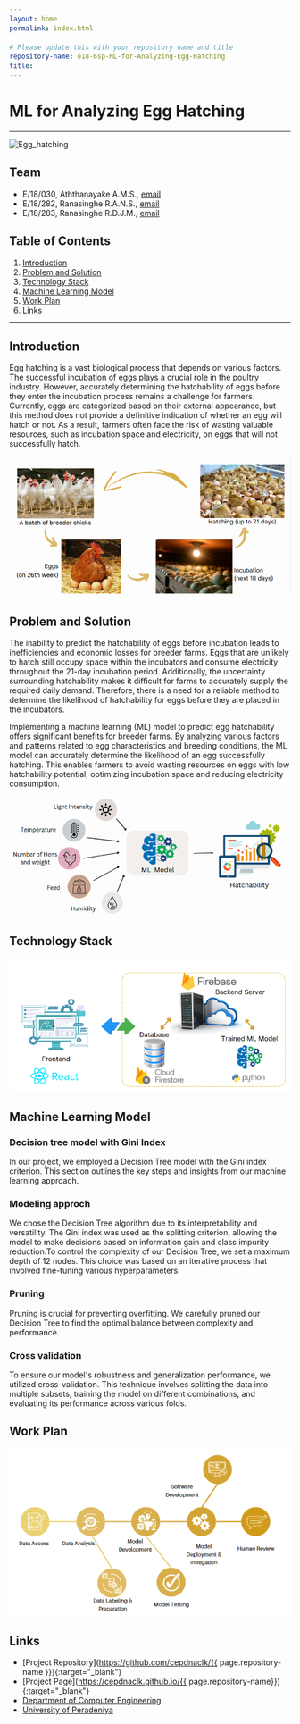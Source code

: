 ```yaml
---
layout: home
permalink: index.html

# Please update this with your repository name and title
repository-name: e18-6sp-ML-for-Analyzing-Egg-Hatching
title:
---
```


[comment]: # "This is the standard layout for the project, but you can clean this and use your own template"

# ML for Analyzing Egg Hatching

---


![Egg_hatching](https://images.immediate.co.uk/production/volatile/sites/4/2019/10/GettyImages-72983839-c-8d84a80.jpg?quality=90&crop=9px,122px,2095px,901px&resize=940,400)


## Team
-  E/18/030, Aththanayake A.M.S., [email](mailto:e18030@eng.pdn.ac.lk)
-  E/18/282, Ranasinghe R.A.N.S., [email](mailto:e18282@eng.pdn.ac.lk)
-  E/18/283, Ranasinghe R.D.J.M., [email](mailto:e18283@eng.pdn.ac.lk)

## Table of Contents
1. [Introduction](#introduction)
2. [Problem and Solution](#problem-and-solution)
3. [Technology Stack](#technology-stack)
4. [Machine Learning Model](#machine-learning-model)
5. [Work Plan](#work-plan)
6. [Links](#links)

---

## Introduction

Egg hatching is a vast biological process that depends on various factors. The successful incubation of eggs plays a crucial role in the poultry industry. However, accurately determining the hatchability of eggs before they enter the incubation process remains a challenge for farmers. Currently, eggs are categorized based on their external appearance, but this method does not provide a definitive indication of whether an egg will hatch or not. As a result, farmers often face the risk of wasting valuable resources, such as incubation space and electricity, on eggs that will not successfully hatch.

 ![Life Cycle](./images/life-cycle-of-eggs.PNG)

## Problem and Solution
The inability to predict the hatchability of eggs before incubation leads to inefficiencies and economic losses for breeder farms. Eggs that are unlikely to hatch still occupy space within the incubators and consume electricity throughout the 21-day incubation period. Additionally, the uncertainty surrounding hatchability makes it difficult for farms to accurately supply the required daily demand. Therefore, there is a need for a reliable method to determine the likelihood of hatchability for eggs before they are placed in the incubators.

Implementing a machine learning (ML) model to predict egg hatchability offers significant benefits for breeder farms. By analyzing various factors and patterns related to egg characteristics and breeding conditions, the ML model can accurately determine the likelihood of an egg successfully hatching. This enables farmers to avoid wasting resources on eggs with low hatchability potential, optimizing incubation space and reducing electricity consumption. 



![Solution](./images/our-solution.PNG)

## Technology Stack

![Software side](./images/dashboard-tech-stack.PNG)

## Machine Learning Model 

### Decision tree model with Gini Index

In our project, we employed a Decision Tree model with the Gini index criterion. This section outlines the key steps and insights from our machine learning approach.

### Modeling approch

We chose the Decision Tree algorithm due to its interpretability and versatility. The Gini index was used as the splitting criterion, allowing the model to make decisions based on information gain and class impurity reduction.To control the complexity of our Decision Tree, we set a maximum depth of 12 nodes. This choice was based on an iterative process that involved fine-tuning various hyperparameters.

### Pruning

Pruning is crucial for preventing overfitting. We carefully pruned our Decision Tree to find the optimal balance between complexity and performance.

### Cross validation

To ensure our model's robustness and generalization performance, we utilized cross-validation. This technique involves splitting the data into multiple subsets, training the model on different combinations, and evaluating its performance across various folds.

## Work Plan

![work plan](./images/work-plan.PNG)

## Links

- [Project Repository](https://github.com/cepdnaclk/{{ page.repository-name }}){:target="_blank"}
- [Project Page](https://cepdnaclk.github.io/{{ page.repository-name}}){:target="_blank"}
- [Department of Computer Engineering](http://www.ce.pdn.ac.lk/)
- [University of Peradeniya](https://eng.pdn.ac.lk/)


[//]: # (Please refer this to learn more about Markdown syntax)
[//]: # (https://github.com/adam-p/markdown-here/wiki/Markdown-Cheatsheet)
